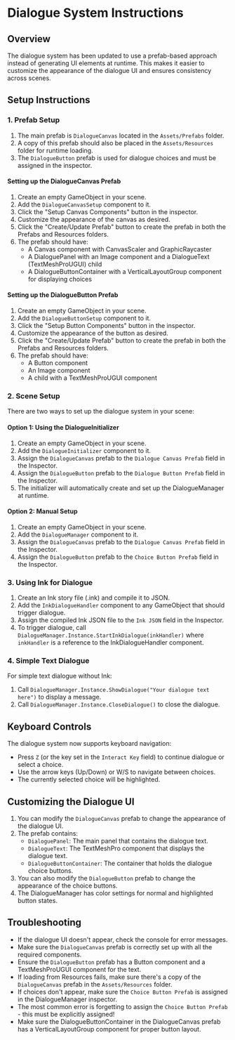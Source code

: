 # Dialogue System Instructions

## Overview
The dialogue system has been updated to use a prefab-based approach instead of generating UI elements at runtime. This makes it easier to customize the appearance of the dialogue UI and ensures consistency across scenes.

## Setup Instructions

### 1. Prefab Setup
1. The main prefab is `DialogueCanvas` located in the `Assets/Prefabs` folder.
2. A copy of this prefab should also be placed in the `Assets/Resources` folder for runtime loading.
3. The `DialogueButton` prefab is used for dialogue choices and must be assigned in the inspector.

#### Setting up the DialogueCanvas Prefab
1. Create an empty GameObject in your scene.
2. Add the `DialogueCanvasSetup` component to it.
3. Click the "Setup Canvas Components" button in the inspector.
4. Customize the appearance of the canvas as desired.
5. Click the "Create/Update Prefab" button to create the prefab in both the Prefabs and Resources folders.
6. The prefab should have:
   - A Canvas component with CanvasScaler and GraphicRaycaster
   - A DialoguePanel with an Image component and a DialogueText (TextMeshProUGUI) child
   - A DialogueButtonContainer with a VerticalLayoutGroup component for displaying choices

#### Setting up the DialogueButton Prefab
1. Create an empty GameObject in your scene.
2. Add the `DialogueButtonSetup` component to it.
3. Click the "Setup Button Components" button in the inspector.
4. Customize the appearance of the button as desired.
5. Click the "Create/Update Prefab" button to create the prefab in both the Prefabs and Resources folders.
6. The prefab should have:
   - A Button component
   - An Image component
   - A child with a TextMeshProUGUI component

### 2. Scene Setup
There are two ways to set up the dialogue system in your scene:

#### Option 1: Using the DialogueInitializer
1. Create an empty GameObject in your scene.
2. Add the `DialogueInitializer` component to it.
3. Assign the `DialogueCanvas` prefab to the `Dialogue Canvas Prefab` field in the Inspector.
4. Assign the `DialogueButton` prefab to the `Dialogue Button Prefab` field in the Inspector.
5. The initializer will automatically create and set up the DialogueManager at runtime.

#### Option 2: Manual Setup
1. Create an empty GameObject in your scene.
2. Add the `DialogueManager` component to it.
3. Assign the `DialogueCanvas` prefab to the `Dialogue Canvas Prefab` field in the Inspector.
4. Assign the `DialogueButton` prefab to the `Choice Button Prefab` field in the Inspector.

### 3. Using Ink for Dialogue
1. Create an Ink story file (.ink) and compile it to JSON.
2. Add the `InkDialogueHandler` component to any GameObject that should trigger dialogue.
3. Assign the compiled Ink JSON file to the `Ink JSON` field in the Inspector.
4. To trigger dialogue, call `DialogueManager.Instance.StartInkDialogue(inkHandler)` where `inkHandler` is a reference to the InkDialogueHandler component.

### 4. Simple Text Dialogue
For simple text dialogue without Ink:
1. Call `DialogueManager.Instance.ShowDialogue("Your dialogue text here")` to display a message.
2. Call `DialogueManager.Instance.CloseDialogue()` to close the dialogue.

## Keyboard Controls
The dialogue system now supports keyboard navigation:
- Press `Z` (or the key set in the `Interact Key` field) to continue dialogue or select a choice.
- Use the arrow keys (Up/Down) or W/S to navigate between choices.
- The currently selected choice will be highlighted.

## Customizing the Dialogue UI
1. You can modify the `DialogueCanvas` prefab to change the appearance of the dialogue UI.
2. The prefab contains:
   - `DialoguePanel`: The main panel that contains the dialogue text.
   - `DialogueText`: The TextMeshPro component that displays the dialogue text.
   - `DialogueButtonContainer`: The container that holds the dialogue choice buttons.
3. You can also modify the `DialogueButton` prefab to change the appearance of the choice buttons.
4. The DialogueManager has color settings for normal and highlighted button states.

## Troubleshooting
- If the dialogue UI doesn't appear, check the console for error messages.
- Make sure the `DialogueCanvas` prefab is correctly set up with all the required components.
- Ensure the `DialogueButton` prefab has a Button component and a TextMeshProUGUI component for the text.
- If loading from Resources fails, make sure there's a copy of the `DialogueCanvas` prefab in the `Assets/Resources` folder.
- If choices don't appear, make sure the `Choice Button Prefab` is assigned in the DialogueManager inspector.
- The most common error is forgetting to assign the `Choice Button Prefab` - this must be explicitly assigned!
- Make sure the DialogueButtonContainer in the DialogueCanvas prefab has a VerticalLayoutGroup component for proper button layout. 